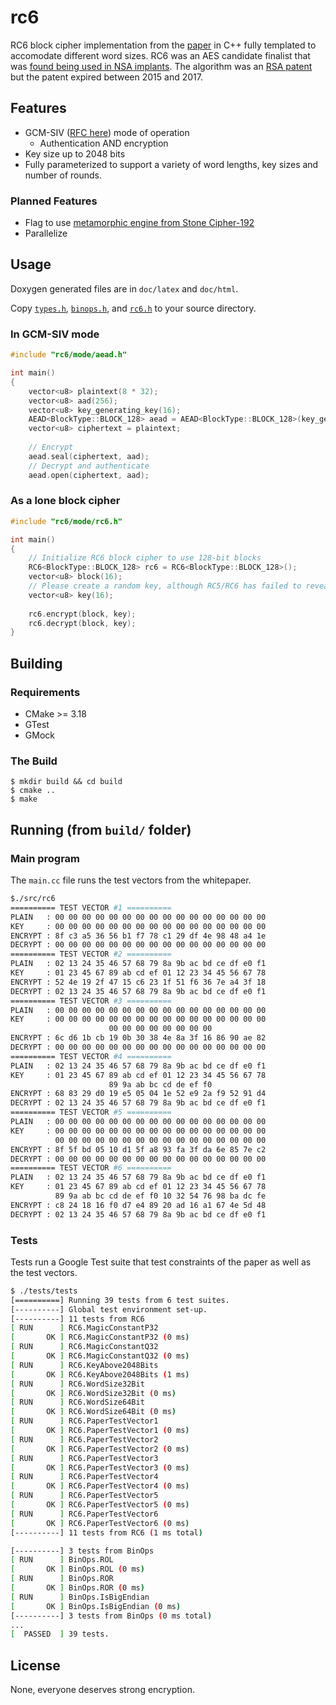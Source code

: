 # rc6

RC6 block cipher implementation from the [paper](doc/586cc5d356330aef8a868aaa6c9bee493796.pdf) in C++ fully templated to accomodate different word sizes. RC6 was an AES candidate finalist that was [found being used in NSA implants](https://en.wikipedia.org/wiki/RC6#Possible_use_in_NSA_%22implants%22). The algorithm was an [RSA patent](https://patents.google.com/patent/US5835600A/en) but the patent expired between 2015 and 2017.

## Features

* GCM-SIV ([RFC here](doc/rfc8452.pdf)) mode of operation
    - Authentication AND encryption
* Key size up to 2048 bits
* Fully parameterized to support a variety of word lengths, key sizes and number of rounds.

### Planned Features

* Flag to use [metamorphic engine from Stone Cipher-192](doc/091101.pdf)
* Parallelize

## Usage

Doxygen generated files are in `doc/latex` and `doc/html`.

Copy [`types.h`](src/types.h), [`binops.h`](src/binops.h), and [`rc6.h`](src/rc6.h) to your source directory.

### In GCM-SIV mode

```cpp
#include "rc6/mode/aead.h"

int main()
{
    vector<u8> plaintext(8 * 32);
    vector<u8> aad(256);
    vector<u8> key_generating_key(16);
    AEAD<BlockType::BLOCK_128> aead = AEAD<BlockType::BLOCK_128>(key_generating_key);
    vector<u8> ciphertext = plaintext;
    
    // Encrypt
    aead.seal(ciphertext, aad);
    // Decrypt and authenticate
    aead.open(ciphertext, aad);
```

### As a lone block cipher

```cpp
#include "rc6/mode/rc6.h"

int main()
{
    // Initialize RC6 block cipher to use 128-bit blocks
    RC6<BlockType::BLOCK_128> rc6 = RC6<BlockType::BLOCK_128>();
    vector<u8> block(16);
    // Please create a random key, although RC5/RC6 has failed to reveal weakness in key-setup
    vector<u8> key(16);
    
    rc6.encrypt(block, key);
    rc6.decrypt(block, key);
}
```

## Building

### Requirements

* CMake >= 3.18
* GTest
* GMock

### The Build

```
$ mkdir build && cd build
$ cmake ..
$ make
```

## Running (from `build/` folder)

### Main program

The `main.cc` file runs the test vectors from the whitepaper.

```bash
$./src/rc6
========== TEST VECTOR #1 ==========
PLAIN   : 00 00 00 00 00 00 00 00 00 00 00 00 00 00 00 00
KEY     : 00 00 00 00 00 00 00 00 00 00 00 00 00 00 00 00
ENCRYPT : 8f c3 a5 36 56 b1 f7 78 c1 29 df 4e 98 48 a4 1e
DECRYPT : 00 00 00 00 00 00 00 00 00 00 00 00 00 00 00 00
========== TEST VECTOR #2 ==========
PLAIN   : 02 13 24 35 46 57 68 79 8a 9b ac bd ce df e0 f1
KEY     : 01 23 45 67 89 ab cd ef 01 12 23 34 45 56 67 78
ENCRYPT : 52 4e 19 2f 47 15 c6 23 1f 51 f6 36 7e a4 3f 18
DECRYPT : 02 13 24 35 46 57 68 79 8a 9b ac bd ce df e0 f1
========== TEST VECTOR #3 ==========
PLAIN   : 00 00 00 00 00 00 00 00 00 00 00 00 00 00 00 00
KEY     : 00 00 00 00 00 00 00 00 00 00 00 00 00 00 00 00
                      00 00 00 00 00 00 00 00
ENCRYPT : 6c d6 1b cb 19 0b 30 38 4e 8a 3f 16 86 90 ae 82
DECRYPT : 00 00 00 00 00 00 00 00 00 00 00 00 00 00 00 00
========== TEST VECTOR #4 ==========
PLAIN   : 02 13 24 35 46 57 68 79 8a 9b ac bd ce df e0 f1
KEY     : 01 23 45 67 89 ab cd ef 01 12 23 34 45 56 67 78
                      89 9a ab bc cd de ef f0
ENCRYPT : 68 83 29 d0 19 e5 05 04 1e 52 e9 2a f9 52 91 d4
DECRYPT : 02 13 24 35 46 57 68 79 8a 9b ac bd ce df e0 f1
========== TEST VECTOR #5 ==========
PLAIN   : 00 00 00 00 00 00 00 00 00 00 00 00 00 00 00 00
KEY     : 00 00 00 00 00 00 00 00 00 00 00 00 00 00 00 00
          00 00 00 00 00 00 00 00 00 00 00 00 00 00 00 00
ENCRYPT : 8f 5f bd 05 10 d1 5f a8 93 fa 3f da 6e 85 7e c2
DECRYPT : 00 00 00 00 00 00 00 00 00 00 00 00 00 00 00 00
========== TEST VECTOR #6 ==========
PLAIN   : 02 13 24 35 46 57 68 79 8a 9b ac bd ce df e0 f1
KEY     : 01 23 45 67 89 ab cd ef 01 12 23 34 45 56 67 78
          89 9a ab bc cd de ef f0 10 32 54 76 98 ba dc fe
ENCRYPT : c8 24 18 16 f0 d7 e4 89 20 ad 16 a1 67 4e 5d 48
DECRYPT : 02 13 24 35 46 57 68 79 8a 9b ac bd ce df e0 f1
```
### Tests

Tests run a Google Test suite that test constraints of the paper as well as the test vectors.

```bash
$ ./tests/tests
[==========] Running 39 tests from 6 test suites.
[----------] Global test environment set-up.
[----------] 11 tests from RC6
[ RUN      ] RC6.MagicConstantP32
[       OK ] RC6.MagicConstantP32 (0 ms)
[ RUN      ] RC6.MagicConstantQ32
[       OK ] RC6.MagicConstantQ32 (0 ms)
[ RUN      ] RC6.KeyAbove2048Bits
[       OK ] RC6.KeyAbove2048Bits (1 ms)
[ RUN      ] RC6.WordSize32Bit
[       OK ] RC6.WordSize32Bit (0 ms)
[ RUN      ] RC6.WordSize64Bit
[       OK ] RC6.WordSize64Bit (0 ms)
[ RUN      ] RC6.PaperTestVector1
[       OK ] RC6.PaperTestVector1 (0 ms)
[ RUN      ] RC6.PaperTestVector2
[       OK ] RC6.PaperTestVector2 (0 ms)
[ RUN      ] RC6.PaperTestVector3
[       OK ] RC6.PaperTestVector3 (0 ms)
[ RUN      ] RC6.PaperTestVector4
[       OK ] RC6.PaperTestVector4 (0 ms)
[ RUN      ] RC6.PaperTestVector5
[       OK ] RC6.PaperTestVector5 (0 ms)
[ RUN      ] RC6.PaperTestVector6
[       OK ] RC6.PaperTestVector6 (0 ms)
[----------] 11 tests from RC6 (1 ms total)

[----------] 3 tests from BinOps
[ RUN      ] BinOps.ROL
[       OK ] BinOps.ROL (0 ms)
[ RUN      ] BinOps.ROR
[       OK ] BinOps.ROR (0 ms)
[ RUN      ] BinOps.IsBigEndian
[       OK ] BinOps.IsBigEndian (0 ms)
[----------] 3 tests from BinOps (0 ms total)
...
[  PASSED  ] 39 tests.
```

## License

None, everyone deserves strong encryption.
